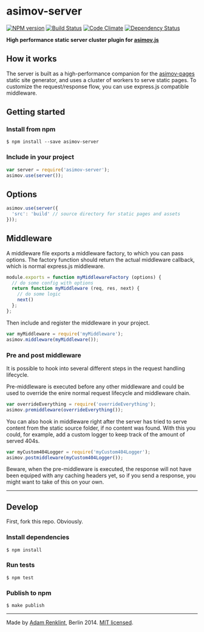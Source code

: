 asimov-server
================

[![NPM version](https://badge.fury.io/js/asimov-server.png)](http://badge.fury.io/js/asimov-server)
[![Build Status](https://travis-ci.org/adamrenklint/asimov-server.png?branch=master)](https://travis-ci.org/adamrenklint/asimov-server) [![Code Climate](https://codeclimate.com/github/adamrenklint/asimov-server.png)](https://codeclimate.com/github/adamrenklint/asimov-server) [![Dependency Status](https://david-dm.org/adamrenklint/asimov-server.png?theme=shields.io)](https://david-dm.org/adamrenklint/asimov-server)

**High performance static server cluster plugin for [asimov.js](http://asimovjs.org)**

## How it works

The server is built as a high-performance companion for the [asimov-pages](http://asimovjs.org/docs/pages) static site generator, and uses a cluster of workers to serve static pages. To customize the request/response flow, you can use express.js compatible middleware.

## Getting started

### Install from npm

    $ npm install --save asimov-server

### Include in your project

```javascript
var server = require('asimov-server');
asimov.use(server());
```

## Options

```javascript
asimov.use(server({
  'src': 'build' // source directory for static pages and assets
}));
```

## Middleware

A middleware file exports a middleware factory, to which you can pass options. The factory function should return the actual middleware callback, which is normal express.js middleware.

```javascript
module.exports = function myMiddlewareFactory (options) {
  // do some config with options
  return function myMiddleware (req, res, next) {
    // do some logic
    next()
  };
};
```

Then include and register the middleware in your project.

```javascript
var myMiddleware = require('myMiddleware');
asimov.middleware(myMiddleware());
```

### Pre and post middleware

It is possible to hook into several different steps in the request handling lifecycle.

Pre-middleware is executed before any other middleware and could be used to override the enire normal request lifecycle and middleware chain.

```javascript
var overrideEverything = require('overrideEverything');
asimov.premiddleware(overrideEverything());
```

You can also hook in middleware right after the server has tried to serve content from the static source folder, if no content was found. With this you could, for example, add a custom logger to keep track of the amount of served 404s.

```javascript
var myCustom404Logger = require('myCustom404Logger');
asimov.postmiddleware(myCustom404Logger());
```

Beware, when the pre-middleware is executed, the response will not have been equiped with any caching headers yet, so if you send a response, you might want to take of this on your own.

---

## Develop

First, fork this repo. Obviously.

### Install dependencies

    $ npm install

### Run tests

    $ npm test

### Publish to npm

    $ make publish

---

Made by [Adam Renklint](http://adamrenklint.com), Berlin 2014. [MIT licensed](https://github.com/adamrenklint/asimov.js/blob/master/LICENSE).
